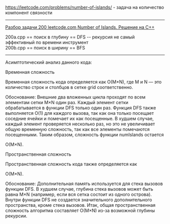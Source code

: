 https://leetcode.com/problems/number-of-islands/  - задача на количество компонент связности

________

[Разбор задачи 200 leetcode.com Number of Islands. Решение на C++](https://www.youtube.com/watch?v=F66bSGiWXEA)

200a.cpp == поиск в глубину == DFS -- рекурсия не самый эффективный по времени инструмент  
200b.cpp == поиск в ширину == BFS

____

Асимптотический анализ данного кода:

Временная сложность

Временная сложность кода определяется как 
O(M×N), где M и N — это количество строк и столбцов в сетке grid соответственно.

Обоснование:
Внешние два вложенных цикла проходят по всем элементам сетки 
M×N один раз.
Каждый элемент сетки обрабатывается в функции DFS только один раз.
Функция DFS также выполняется 
O(1) для каждого вызова, так как она только посещает соседние ячейки и помечает их как посещенные. В худшем случае, каждый элемент проверяется несколько раз, но это не увеличивает общую временную сложность, так как все элементы помечаются посещенными.
Таким образом, сложность функции numIslands остается 

O(M×N).

Пространственная сложность

Пространственная сложность кода также определяется как 

O(M×N).

Обоснование:
Дополнительная память используется для стека вызовов функции DFS. В худшем случае, глубина стека вызовов может быть равна 
M×N (например, если вся сетка состоит из одного острова).
Внутри функции DFS не создается значительного дополнительного пространства, кроме стека вызовов.
Итак, общая пространственная сложность алгоритма составляет 
O(M×N) из-за возможной глубины рекурсии.
